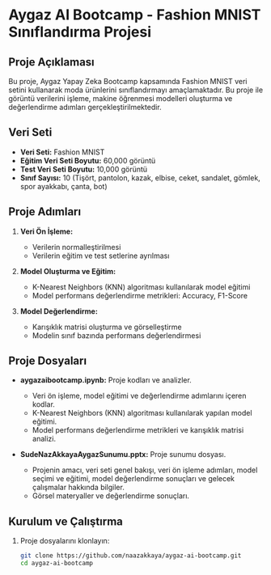 # Aygaz AI Bootcamp - Fashion MNIST Sınıflandırma Projesi

## Proje Açıklaması
Bu proje, Aygaz Yapay Zeka Bootcamp kapsamında Fashion MNIST veri setini kullanarak moda ürünlerini sınıflandırmayı amaçlamaktadır. Bu proje ile görüntü verilerini işleme, makine öğrenmesi modelleri oluşturma ve değerlendirme adımları gerçekleştirilmektedir.

## Veri Seti
- **Veri Seti:** Fashion MNIST
- **Eğitim Veri Seti Boyutu:** 60,000 görüntü
- **Test Veri Seti Boyutu:** 10,000 görüntü
- **Sınıf Sayısı:** 10 (Tişört, pantolon, kazak, elbise, ceket, sandalet, gömlek, spor ayakkabı, çanta, bot)

## Proje Adımları
1. **Veri Ön İşleme:**
   - Verilerin normalleştirilmesi
   - Verilerin eğitim ve test setlerine ayrılması

2. **Model Oluşturma ve Eğitim:**
   - K-Nearest Neighbors (KNN) algoritması kullanılarak model eğitimi
   - Model performans değerlendirme metrikleri: Accuracy, F1-Score

3. **Model Değerlendirme:**
   - Karışıklık matrisi oluşturma ve görselleştirme
   - Modelin sınıf bazında performans değerlendirmesi

## Proje Dosyaları
- **aygazaibootcamp.ipynb:** Proje kodları ve analizler.
  - Veri ön işleme, model eğitimi ve değerlendirme adımlarını içeren kodlar.
  - K-Nearest Neighbors (KNN) algoritması kullanılarak yapılan model eğitimi.
  - Model performans değerlendirme metrikleri ve karışıklık matrisi analizi.

- **SudeNazAkkayaAygazSunumu.pptx:** Proje sunumu dosyası.
  - Projenin amacı, veri seti genel bakışı, veri ön işleme adımları, model seçimi ve eğitimi, model değerlendirme sonuçları ve gelecek çalışmalar hakkında bilgiler.
  - Görsel materyaller ve değerlendirme sonuçları.

## Kurulum ve Çalıştırma
1. Proje dosyalarını klonlayın:
   ```bash
   git clone https://github.com/naazakkaya/aygaz-ai-bootcamp.git
   cd aygaz-ai-bootcamp
